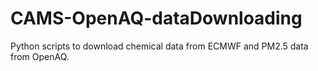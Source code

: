 # CAMS-OpenAQ-dataDownloading
Python scripts to download chemical data from ECMWF and PM2.5 data from OpenAQ.
